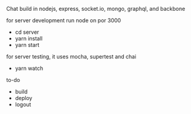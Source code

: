 Chat build in nodejs, express, socket.io, mongo, graphql, and backbone

for server development run node on por 3000
  - cd server
  - yarn install
  - yarn start

for server testing, it uses mocha, supertest and chai

  - yarn watch


to-do
  - build 
  - deploy
  - logout
